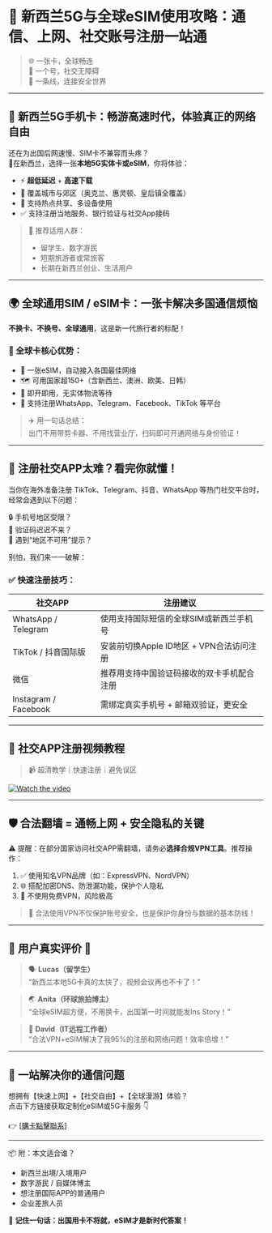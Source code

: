 # 📡 新西兰5G与全球eSIM使用攻略：通信、上网、社交账号注册一站通

> 🌐 一张卡，全球畅连  
> 📱 一个号，社交无障碍  
> 🔐 一条线，连接安全世界

---

## 🚀 新西兰5G手机卡：畅游高速时代，体验真正的网络自由

还在为出国后网速慢、SIM卡不兼容而头疼？  
📍在新西兰，选择一张**本地5G实体卡或eSIM**，你将体验：

- ⚡ **超低延迟** + **高速下载**  
- 🌁 覆盖城市与郊区（奥克兰、惠灵顿、皇后镇全覆盖）  
- 📶 支持热点共享、多设备使用  
- ✅ 支持注册当地服务、银行验证与社交App接码

> 🎯 推荐适用人群：
> - 留学生、数字游民
> - 短期旅游者或常旅客
> - 长期在新西兰创业、生活用户

---

## 🌍 全球通用SIM / eSIM卡：一张卡解决多国通信烦恼

**不换卡、不换号、全球通用**，这是新一代旅行者的标配！

### 💼 全球卡核心优势：
- 🧭 一张eSIM，自动接入各国最佳网络
- 🗺️ 可用国家超150+（含新西兰、澳洲、欧美、日韩）
- 🔋 即开即用，无实体物流等待
- 🧩 支持注册WhatsApp、Telegram、Facebook、TikTok 等平台

> ✈️ 用一句话总结：  
> 出门不用带剪卡器、不用找营业厅，扫码即可开通网络与身份验证！

---

## 📲 注册社交APP太难？看完你就懂！

当你在海外准备注册 TikTok、Telegram、抖音、WhatsApp 等热门社交平台时，经常会遇到以下问题：

🔒 手机号地区受限？  
📩 验证码迟迟不来？  
🧱 遇到“地区不可用”提示？

别怕，我们来一一破解：

### ✅ 快速注册技巧：

| 社交APP | 注册建议 |
|---------|-----------|
| WhatsApp / Telegram | 使用支持国际短信的全球SIM或新西兰手机号 |
| TikTok / 抖音国际版 | 安装前切换Apple ID地区 + VPN合法访问注册 |
| 微信 | 推荐用支持中国验证码接收的双卡手机配合注册 |
| Instagram / Facebook | 需绑定真实手机号 + 邮箱双验证，更安全 |

---

## 🎥 社交APP注册视频教程

> 📹 超清教学｜快速注册｜避免误区

[![Watch the video](https://img.youtube.com/vi/3enjqtwfZPw/hqdefault.jpg)](https://www.youtube.com/watch?v=3enjqtwfZPw)

---

## 🛡️ 合法翻墙 = 通畅上网 + 安全隐私的关键

⚠️ 提醒：在部分国家访问社交APP需翻墙，请务必**选择合规VPN工具**。推荐操作：

1. ✅ 使用知名VPN品牌（如：ExpressVPN、NordVPN）
2. 🌐 搭配加密DNS、防泄漏功能，保护个人隐私
3. 🚫 不使用免费VPN，风险极高

> 📌 合法使用VPN不仅保护账号安全，也是保护你身份与数据的基本防线！

---

## 👥 用户真实评价 💬

> 🗣️ **Lucas（留学生）**  
> “新西兰本地5G卡真的太快了，视频会议再也不卡了！”

> 🌏 **Anita（环球旅拍博主）**  
> “全球eSIM超方便，不用换卡，出国第一时间就能发Ins Story！”

> 🧠 **David（IT远程工作者）**  
> “合法VPN+eSIM解决了我95%的注册和网络问题！效率倍增！”

---

## 🔗 一站解决你的通信问题

想拥有【快速上网】+【社交自由】+【全球漫游】体验？  
点击下方链接获取定制化eSIM或5G卡服务 👇

👉 [[購卡點擊聯系](https://t.me/s/esim1088)]

---

📦 附：本文适合谁？
- 新西兰出境/入境用户
- 数字游民 / 自媒体博主
- 想注册国际APP的普通用户
- 企业差旅人员

🧠 **记住一句话：出国用卡不将就，eSIM才是新时代答案！**
